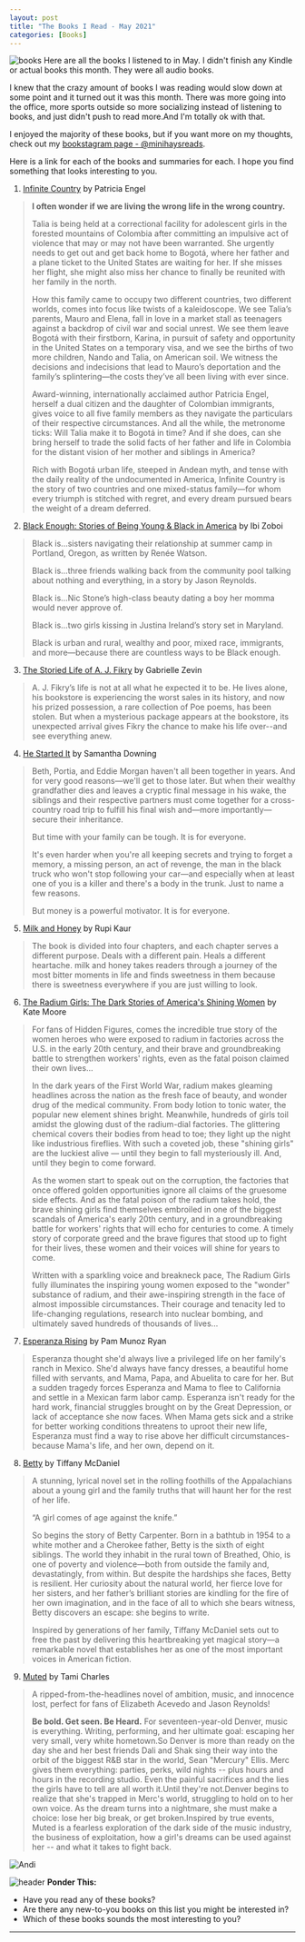 ```yaml
---
layout: post
title: "The Books I Read - May 2021"
categories: [Books]
---
```

![books](/images/May2021Books.JPG)
Here are all the books I listened to in May. I didn't finish any Kindle or actual books this month. They were all audio books.

I knew that the crazy amount of books I was reading would slow down at some point and it turned out it was this month. There was more going into the office, more sports outside so more socializing instead of listening to books, and just didn't push to read more.And I'm totally ok with that.

I enjoyed the majority of these books, but if you want more on my thoughts, check out my [bookstagram page - @minihaysreads](http://instagram.com/minihaysreads). 

Here is a link for each of the books and summaries for each. I hope you find something that looks interesting to you. 

1. [Infinite Country](https://www.amazon.com/Infinite-Country-Novel-Patricia-Engel-ebook/dp/B08BZV8H5Q/ref=sr_1_1?dchild=1&keywords=infinite+country&qid=1622679682&sr=8-1) by Patricia Engel
> **I often wonder if we are living the wrong life in the wrong country.**
> 
> Talia is being held at a correctional facility for adolescent girls in the forested mountains of Colombia after committing an impulsive act of violence that may or may not have been warranted. She urgently needs to get out and get back home to Bogotá, where her father and a plane ticket to the United States are waiting for her. If she misses her flight, she might also miss her chance to finally be reunited with her family in the north.
>
> How this family came to occupy two different countries, two different worlds, comes into focus like twists of a kaleidoscope. We see Talia’s parents, Mauro and Elena, fall in love in a market stall as teenagers against a backdrop of civil war and social unrest. We see them leave Bogotá with their firstborn, Karina, in pursuit of safety and opportunity in the United States on a temporary visa, and we see the births of two more children, Nando and Talia, on American soil. We witness the decisions and indecisions that lead to Mauro’s deportation and the family’s splintering—the costs they’ve all been living with ever since.
>
> Award-winning, internationally acclaimed author Patricia Engel, herself a dual citizen and the daughter of Colombian immigrants, gives voice to all five family members as they navigate the particulars of their respective circumstances. And all the while, the metronome ticks: Will Talia make it to Bogotá in time? And if she does, can she bring herself to trade the solid facts of her father and life in Colombia for the distant vision of her mother and siblings in America?
>
> Rich with Bogotá urban life, steeped in Andean myth, and tense with the daily reality of the undocumented in America, Infinite Country is the story of two countries and one mixed-status family—for whom every triumph is stitched with regret, and every dream pursued bears the weight of a dream deferred.

2. [Black Enough: Stories of Being Young & Black in America](https://www.amazon.com/Black-Enough-Stories-Being-America/dp/0062698737/ref=sr_1_1?dchild=1&keywords=black+enough&qid=1622679988&sr=8-1) by Ibi Zoboi
> Black is...sisters navigating their relationship at summer camp in Portland, Oregon, as written by Renée Watson.
>
> Black is…three friends walking back from the community pool talking about nothing and everything, in a story by Jason Reynolds.
>
> Black is…Nic Stone’s high-class beauty dating a boy her momma would never approve of.
>
> Black is…two girls kissing in Justina Ireland’s story set in Maryland.
>
> Black is urban and rural, wealthy and poor, mixed race, immigrants, and more—because there are countless ways to be Black enough.

3. [The Storied Life of A. J. Fikry](https://www.amazon.com/Storied-Life-J-Fikry-Novel/dp/1616204516/ref=tmm_pap_swatch_0?_encoding=UTF8&qid=1622680112&sr=8-1) by Gabrielle Zevin
>A. J. Fikry’s life is not at all what he expected it to be. He lives alone, his bookstore is experiencing the worst sales in its history, and now his prized possession, a rare collection of Poe poems, has been stolen. But when a mysterious package appears at the bookstore, its unexpected arrival gives Fikry the chance to make his life over--and see everything anew.

4. [He Started It](https://www.amazon.com/He-Started-Samantha-Downing-ebook/dp/B07XJL1YSM/ref=sr_1_1?dchild=1&keywords=he+started+it&qid=1622680177&sr=8-1) by Samantha Downing
> Beth, Portia, and Eddie Morgan haven't all been together in years. And for very good reasons—we'll get to those later. But when their wealthy grandfather dies and leaves a cryptic final message in his wake, the siblings and their respective partners must come together for a cross-country road trip to fulfill his final wish and—more importantly—secure their inheritance.
>
> But time with your family can be tough. It is for everyone.
>
> It's even harder when you're all keeping secrets and trying to forget a memory, a missing person, an act of revenge, the man in the black truck who won't stop following your car—and especially when at least one of you is a killer and there's a body in the trunk. Just to name a few reasons.
>
> But money is a powerful motivator. It is for everyone.

5. [Milk and Honey](https://www.amazon.com/Milk-Honey-Rupi-Kaur/dp/144947425X/ref=tmm_pap_swatch_0?_encoding=UTF8&qid=1622684587&sr=8-1) by Rupi Kaur
> The book is divided into four chapters, and each chapter serves a different purpose. Deals with a different pain. Heals a different heartache. milk and honey takes readers through a journey of the most bitter moments in life and finds sweetness in them because there is sweetness everywhere if you are just willing to look.

6. [The Radium Girls: The Dark Stories of America's Shining Women](https://www.amazon.com/Radium-Girls-Story-Americas-Shining-ebook/dp/B01N7KMS7X/ref=sr_1_1?dchild=1&keywords=radium+girls&qid=1622684680&sr=8-1) by Kate Moore
> For fans of Hidden Figures, comes the incredible true story of the women heroes who were exposed to radium in factories across the U.S. in the early 20th century, and their brave and groundbreaking battle to strengthen workers' rights, even as the fatal poison claimed their own lives...
>
> In the dark years of the First World War, radium makes gleaming headlines across the nation as the fresh face of beauty, and wonder drug of the medical community. From body lotion to tonic water, the popular new element shines bright. Meanwhile, hundreds of girls toil amidst the glowing dust of the radium-dial factories. The glittering chemical covers their bodies from head to toe; they light up the night like industrious fireflies. With such a coveted job, these "shining girls" are the luckiest alive — until they begin to fall mysteriously ill. And, until they begin to come forward.
> 
> As the women start to speak out on the corruption, the factories that once offered golden opportunities ignore all claims of the gruesome side effects. And as the fatal poison of the radium takes hold, the brave shining girls find themselves embroiled in one of the biggest scandals of America's early 20th century, and in a groundbreaking battle for workers' rights that will echo for centuries to come. A timely story of corporate greed and the brave figures that stood up to fight for their lives, these women and their voices will shine for years to come.
>
> Written with a sparkling voice and breakneck pace, The Radium Girls fully illuminates the inspiring young women exposed to the "wonder" substance of radium, and their awe-inspiring strength in the face of almost impossible circumstances. Their courage and tenacity led to life-changing regulations, research into nuclear bombing, and ultimately saved hundreds of thousands of lives...

7. [Esperanza Rising](https://www.amazon.com/Esperanza-Rising-McDougal-Littell-Library/dp/043912042X/ref=sr_1_1?dchild=1&keywords=esperanza+rising&qid=1622684902&sr=8-1) by Pam Munoz Ryan
> Esperanza thought she'd always live a privileged life on her family's ranch in Mexico. She'd always have fancy dresses, a beautiful home filled with servants, and Mama, Papa, and Abuelita to care for her. But a sudden tragedy forces Esperanza and Mama to flee to California and settle in a Mexican farm labor camp. Esperanza isn't ready for the hard work, financial struggles brought on by the Great Depression, or lack of acceptance she now faces. When Mama gets sick and a strike for better working conditions threatens to uproot their new life, Esperanza must find a way to rise above her difficult circumstances-because Mama's life, and her own, depend on it.

8. [Betty](https://www.amazon.com/Betty-novel-Tiffany-McDaniel/dp/1984897942/ref=tmm_pap_swatch_0?_encoding=UTF8&qid=1622684969&sr=8-3) by Tiffany McDaniel
> A stunning, lyrical novel set in the rolling foothills of the Appalachians about a young girl and the family truths that will haunt her for the rest of her life.
>
> “A girl comes of age against the knife.”
>
> So begins the story of Betty Carpenter. Born in a bathtub in 1954 to a white mother and a Cherokee father, Betty is the sixth of eight siblings. The world they inhabit in the rural town of Breathed, Ohio, is one of poverty and violence—both from outside the family and, devastatingly, from within. But despite the hardships she faces, Betty is resilient. Her curiosity about the natural world, her fierce love for her sisters, and her father’s brilliant stories are kindling for the fire of her own imagination, and in the face of all to which she bears witness, Betty discovers an escape: she begins to write. 
>
> Inspired by generations of her family, Tiffany McDaniel sets out to free the past by delivering this heartbreaking yet magical story—a remarkable novel that establishes her as one of the most important voices in American fiction.

9. [Muted](https://www.amazon.com/Muted-Tami-Charles-ebook/dp/B0861FDS4D/ref=sr_1_1?dchild=1&keywords=muted&qid=1622685042&sr=8-1) by Tami Charles
> A ripped-from-the-headlines novel of ambition, music, and innocence lost, perfect for fans of Elizabeth Acevedo and Jason Reynolds!
>
> **Be bold. Get seen. Be Heard.** For seventeen-year-old Denver, music is everything. Writing, performing, and her ultimate goal: escaping her very small, very white hometown.So Denver is more than ready on the day she and her best friends Dali and Shak sing their way into the orbit of the biggest R&B star in the world, Sean "Mercury" Ellis. Merc gives them everything: parties, perks, wild nights -- plus hours and hours in the recording studio. Even the painful sacrifices and the lies the girls have to tell are all worth it.Until they're not.Denver begins to realize that she's trapped in Merc's world, struggling to hold on to her own voice. As the dream turns into a nightmare, she must make a choice: lose her big break, or get broken.Inspired by true events, Muted is a fearless exploration of the dark side of the music industry, the business of exploitation, how a girl's dreams can be used against her -- and what it takes to fight back.

![Andi](/images/andi.jpg)

![header](/images/SkinnyRainbow.jpg)
**Ponder This:**
- Have you read any of these books?
- Are there any new-to-you books on this list you might be interested in?
- Which of these books sounds the most interesting to you?

----